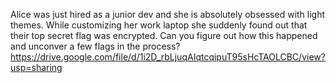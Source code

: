 Alice was just hired as a junior dev and she is absolutely obsessed with light themes. While customizing her work laptop she suddenly found out that their top secret flag was encrypted. Can you figure out how this happened and unconver a few flags in the process?
https://drive.google.com/file/d/1i2D_rbLjuqAIqtcqipuT95sHcTAOLCBC/view?usp=sharing
